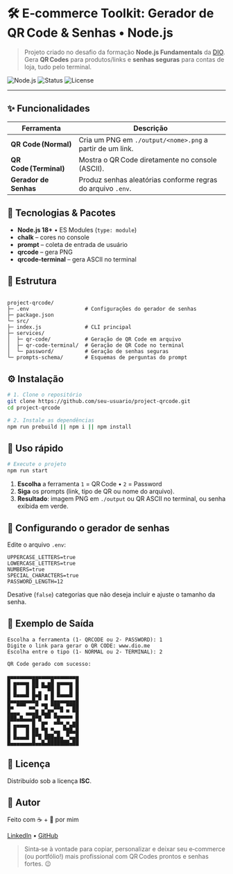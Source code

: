 # 🛠️ E‑commerce Toolkit: Gerador de QR Code & Senhas • Node.js

> Projeto criado no desafio da formação **Node.js Fundamentals** da [DIO](https://www.dio.me/).  
> Gera **QR Codes** para produtos/links e **senhas seguras** para contas de loja, tudo pelo terminal.

![Node.js](https://img.shields.io/badge/Node.js-18%2B-339933?style=for-the-badge&logo=node.js&logoColor=white)
![Status](https://img.shields.io/badge/status-conclu%C3%ADdo-brightgreen?style=for-the-badge)
![License](https://img.shields.io/badge/license-ISC-blue?style=for-the-badge)

---

## ✨ Funcionalidades

| Ferramenta | Descrição |
|------------|-----------|
| **QR Code (Normal)**      | Cria um PNG em `./output/<nome>.png` a partir de um link. |
| **QR Code (Terminal)**    | Mostra o QR Code diretamente no console (ASCII). |
| **Gerador de Senhas**     | Produz senhas aleatórias conforme regras do arquivo `.env`. |



## 🔧 Tecnologias & Pacotes

- **Node.js 18+** • ES Modules (`type: module`)
- **chalk** – cores no console
- **prompt** – coleta de entrada de usuário
- **qrcode** – gera PNG
- **qrcode-terminal** – gera ASCII no terminal



## 📁 Estrutura

```

project-qrcode/
├─ .env                  # Configurações do gerador de senhas
├─ package.json
└─ src/
├─ index.js              # CLI principal
├─ services/
│  ├─ qr-code/           # Geração de QR Code em arquivo
│  ├─ qr-code-terminal/  # Geração de QR Code no terminal
│  └─ password/          # Geração de senhas seguras
└─ prompts-schema/       # Esquemas de perguntas do prompt

````



## ⚙️ Instalação

```bash
# 1. Clone o repositório
git clone https://github.com/seu-usuario/project-qrcode.git
cd project-qrcode

# 2. Instale as dependências
npm run prebuild || npm i || npm install
````



## 🚀 Uso rápido

```bash
# Execute o projeto
npm run start
```

1. **Escolha** a ferramenta
   `1` = QR Code • `2` = Password
2. **Siga** os prompts (link, tipo de QR ou nome do arquivo).
3. **Resultado**: imagem PNG em `./output` ou QR ASCII no terminal, ou senha exibida em verde.



## 🔐 Configurando o gerador de senhas

Edite o arquivo `.env`:

```text
UPPERCASE_LETTERS=true
LOWERCASE_LETTERS=true
NUMBERS=true
SPECIAL_CHARACTERS=true
PASSWORD_LENGTH=12
```

Desative (`false`) categorias que não deseja incluir e ajuste o tamanho da senha.



## 📸 Exemplo de Saída

```text
Escolha a ferramenta (1- QRCODE ou 2- PASSWORD): 1
Digite o link para gerar o QR CODE: www.dio.me
Escolha entre o tipo (1- NORMAL ou 2- TERMINAL): 2

QR Code gerado com sucesso:

▄▄▄▄▄▄▄▄▄▄▄▄▄▄▄▄▄▄▄▄▄▄▄
█ ▄▄▄▄▄ ██ ▄ ▄█ ▄▄▄▄▄ █
█ █   █ █▀ ▀▀██ █   █ █
█ █▄▄▄█ █▄█ ▄ █ █▄▄▄█ █
█▄▄▄▄▄▄▄█▄▀ ▀ █▄▄▄▄▄▄▄█
█▄ ▀▀▀ ▄▄▀ ▀█ ▀██▄ ▀▀██
█▄▄▄  ▄▄▄█ █▄█▀▄ ▀ ▀ ▀█
███▄█▄▄▄█▀█ ▀▀ ▀█▀▀▀▀ █
█ ▄▄▄▄▄ █  █▀  ▀▀▀▄▀▄██
█ █   █ ██ ▀█ ▀▄▄ ▀██▄█
█ █▄▄▄█ █▀█ ███▄█▄ ▀▄▄█
█▄▄▄▄▄▄▄█▄▄█▄███████▄██
```



## 📜 Licença

Distribuído sob a licença **ISC**.



## 🙋 Autor

Feito com ☕ + 💚 por mim

[LinkedIn](https://linkedin.com/in/joao-vitor-r) • [GitHub](https://github.com/JVRFurtado)



> Sinta‑se à vontade para copiar, personalizar e deixar seu e‑commerce (ou portfólio!) mais profissional com QR Codes prontos e senhas fortes. 😉

